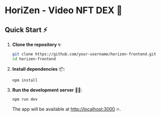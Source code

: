 # HoriZen - **Video NFT DEX** 🚀

## Quick Start ⚡

1. **Clone the repository** 🌀:

    ```bash
    git clone https://github.com/your-username/horizen-frontend.git
    cd horizen-frontend
    ```

2. **Install dependencies** 📦:

    ```bash
    npm install
    ```

3. **Run the development server** 🏃‍♂️:

    ```bash
    npm run dev
    ```

    The app will be available at [http://localhost:3000](http://localhost:3000) 🔥.